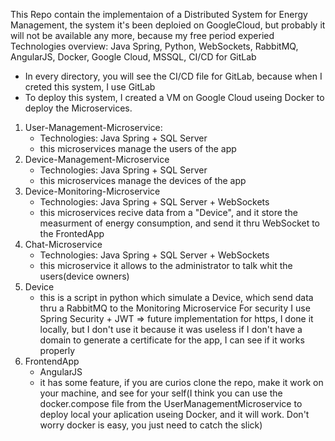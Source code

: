 This Repo contain the implementaion of a Distributed System for Energy Management, the system it's been deploied on GoogleCloud, but probably it will not be available any more, because my free period experied
Technologies overview: Java Spring, Python, WebSockets, RabbitMQ, AngularJS, Docker, Google Cloud, MSSQL, CI/CD for GitLab 
- In every directory, you will see the CI/CD file for GitLab, because when I creted this system, I use GitLab
- To deploy this system, I created a VM on Google Cloud useing Docker to deploy the Microservices.
1. User-Management-Microservice:
   - Technologies: Java Spring + SQL Server
   - this microservices manage the users of the app
2. Device-Management-Microservice
      - Technologies: Java Spring + SQL Server 
    - this microservices manage the devices of the app
3. Device-Monitoring-Microservice
      - Technologies: Java Spring + SQL Server + WebSockets
      - this microservices recive data from a "Device", and it store the measurment of energy consumption, and send it thru WebSocket to the FrontedApp
4. Chat-Microservice
    - Technologies: Java Spring + SQL Server + WebSockets
    - this microservice it allows to the administrator to talk whit the users(device owners)
5. Device
   - this is a script in python which simulate a Device, which send data thru a RabbitMQ to the Monitoring Microservice
For security I use Spring Security + JWT => future implementation for https, I done it locally, but I don't use it because it was useless if I don't have a domain to generate a certificate for the app, I can see if it works properly
6. FrontendApp
   - AngularJS
   - it has some feature, if you are curios clone the repo, make it work on your machine,
     and see for your self(I think you can use the docker.compose file from the UserManagementMicroservice to deploy local your aplication useing Docker, and it will work. Don't worry docker is easy,
     you just need to catch the slick)
